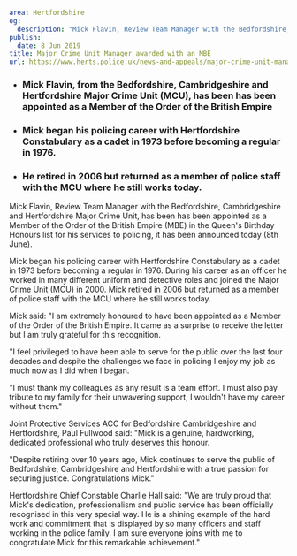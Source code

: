 ```yaml
area: Hertfordshire
og:
  description: "Mick Flavin, Review Team Manager with the Bedfordshire, Cambridgeshire and Hertfordshire Major Crime Unit, has been has been appointed as a Member of the Order of the British Empire (MBE) in the Queen\u2019s Birthday Honours list for his services to policing, it has been announced today (8th June)."
publish:
  date: 8 Jun 2019
title: Major Crime Unit Manager awarded with an MBE
url: https://www.herts.police.uk/news-and-appeals/major-crime-unit-manager-awarded-with-an-mbe-0336
```

* ### Mick Flavin, from the Bedfordshire, Cambridgeshire and Hertfordshire Major Crime Unit (MCU), has been has been appointed as a Member of the Order of the British Empire

 * ### Mick began his policing career with Hertfordshire Constabulary as a cadet in 1973 before becoming a regular in 1976.

 * ### He retired in 2006 but returned as a member of police staff with the MCU where he still works today.

Mick Flavin, Review Team Manager with the Bedfordshire, Cambridgeshire and Hertfordshire Major Crime Unit, has been has been appointed as a Member of the Order of the British Empire (MBE) in the Queen's Birthday Honours list for his services to policing, it has been announced today (8th June).

Mick began his policing career with Hertfordshire Constabulary as a cadet in 1973 before becoming a regular in 1976. During his career as an officer he worked in many different uniform and detective roles and joined the Major Crime Unit (MCU) in 2000. Mick retired in 2006 but returned as a member of police staff with the MCU where he still works today.

Mick said: "I am extremely honoured to have been appointed as a Member of the Order of the British Empire. It came as a surprise to receive the letter but I am truly grateful for this recognition.

"I feel privileged to have been able to serve for the public over the last four decades and despite the challenges we face in policing I enjoy my job as much now as I did when I began.

"I must thank my colleagues as any result is a team effort. I must also pay tribute to my family for their unwavering support, I wouldn't have my career without them."

Joint Protective Services ACC for Bedfordshire Cambridgeshire and Hertfordshire, Paul Fullwood said: "Mick is a genuine, hardworking, dedicated professional who truly deserves this honour.

"Despite retiring over 10 years ago, Mick continues to serve the public of Bedfordshire, Cambridgeshire and Hertfordshire with a true passion for securing justice. Congratulations Mick."

Hertfordshire Chief Constable Charlie Hall said: "We are truly proud that Mick's dedication, professionalism and public service has been officially recognised in this very special way. He is a shining example of the hard work and commitment that is displayed by so many officers and staff working in the police family. I am sure everyone joins with me to congratulate Mick for this remarkable achievement."
